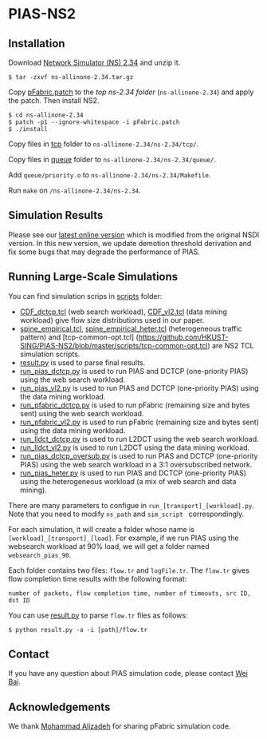 # PIAS-NS2
## Installation
Download [Network Simulator (NS) 2.34](https://sourceforge.net/projects/nsnam/files/allinone/ns-allinone-2.34/) and unzip it.
```
$ tar -zxvf ns-allinone-2.34.tar.gz
```

Copy [pFabric.patch](https://github.com/HKUST-SING/PIAS-NS2/blob/master/pFabric.patch) to the *top ns-2.34 folder* (```ns-allinone-2.34```) and apply the patch. Then install NS2.
```
$ cd ns-allinone-2.34
$ patch -p1 --ignore-whitespace -i pFabric.patch
$ ./install
```
Copy files in [tcp](https://github.com/HKUST-SING/PIAS-NS2/tree/master/tcp) folder to ```ns-allinone-2.34/ns-2.34/tcp/```.

Copy files in [queue](https://github.com/HKUST-SING/PIAS-NS2/tree/master/queue) folder to ```ns-allinone-2.34/ns-2.34/queue/```.

Add ```queue/priority.o``` to ```ns-allinone-2.34/ns-2.34/Makefile```.
 
Run ```make``` on ```/ns-allinone-2.34/ns-2.34```.

## Simulation Results
Please see our [latest online version](http://sing.cse.ust.hk/~wei/papers/pias-new.pdf) which is modified from the original NSDI version. In this new version, we update demotion threshold derivation and fix some bugs that may degrade the performance of PIAS.

## Running Large-Scale Simulations
You can find simulation scrips in [scripts](https://github.com/HKUST-SING/PIAS-NS2/tree/master/scripts) folder:
- [CDF_dctcp.tcl](https://github.com/HKUST-SING/PIAS-NS2/blob/master/scripts/CDF_dctcp.tcl) (web search workload), [CDF_vl2.tcl](https://github.com/HKUST-SING/PIAS-NS2/blob/master/scripts/CDF_vl2.tcl) (data mining workload) give flow size distributions used in our paper.
- [spine_empirical.tcl](https://github.com/HKUST-SING/PIAS-NS2/blob/master/scripts/spine_empirical.tcl), [spine_empirical_heter.tcl](https://github.com/HKUST-SING/PIAS-NS2/blob/master/scripts/spine_empirical_heter.tcl) (heterogeneous traffic pattern) and [tcp-common-opt.tcl] (https://github.com/HKUST-SING/PIAS-NS2/blob/master/scripts/tcp-common-opt.tcl) are NS2 TCL simulation scripts.  
- [result.py](https://github.com/HKUST-SING/PIAS-NS2/blob/master/scripts/result.py) is used to parse final results.  
- [run_pias_dctcp.py](https://github.com/HKUST-SING/PIAS-NS2/blob/master/scripts/run_pias_dctcp.py) is used to run PIAS and DCTCP (one-priority PIAS) using the web search workload.
- [run_pias_vl2.py](https://github.com/HKUST-SING/PIAS-NS2/blob/master/scripts/run_pias_vl2.py) is used to run PIAS  and DCTCP (one-priority PIAS) using the data mining workload.
- [run_pfabric_dctcp.py](https://github.com/HKUST-SING/PIAS-NS2/blob/master/scripts/run_pfabric_dctcp.py) is used to run pFabric (remaining size and bytes sent) using the web search workload.
- [run_pfabric_vl2.py](https://github.com/HKUST-SING/PIAS-NS2/blob/master/scripts/run_pfabric_vl2.py) is used to run pFabric (remaining size and bytes sent) using the data mining workload.
- [run_lldct_dctcp.py](https://github.com/HKUST-SING/PIAS-NS2/blob/master/scripts/run_lldct_dctcp.py) is used to run L2DCT using the web search workload.
- [run_lldct_vl2.py](https://github.com/HKUST-SING/PIAS-NS2/blob/master/scripts/run_lldct_dctcp.py) is used to run L2DCT using the data mining workload.
- [run_pias_dctcp_oversub.py](https://github.com/HKUST-SING/PIAS-NS2/blob/master/scripts/run_pias_dctcp_oversub.py) is used to run PIAS and DCTCP (one-priority PIAS) using the web search workload in a 3:1 oversubscribed network.
- [run_pias_heter.py](https://github.com/HKUST-SING/PIAS-NS2/blob/master/scripts/run_pias_heter.py) is used to run PIAS and DCTCP (one-priority PIAS) using the heterogeneous workload (a mix of web search and data mining).

There are many parameters to configue in `run_[transport]_[workload].py`. Note that you need to modify ```ns_path``` and ```sim_script ``` correspondingly. 

For each simulation, it will create a folder whose name is `[workload]_[transport]_[load]`. For example, if we run PIAS using the websearch workload at 90% load, we will get a folder named `websearch_pias_90`.

Each folder contains two files: ```flow.tr``` and ```logFile.tr```. The ```flow.tr``` gives flow completion time results with the following format:
```
number of packets, flow completion time, number of timeouts, src ID, dst ID
```

You can use [result.py](https://github.com/HKUST-SING/PIAS-NS2/blob/master/scripts/result.py) to parse ```flow.tr``` files as follows:
```
$ python result.py -a -i [path]/flow.tr
```

## Contact
If you have any question about PIAS simulation code, please contact [Wei Bai](http://sing.cse.ust.hk/~wei/).

## Acknowledgements
We thank [Mohammad Alizadeh](https://people.csail.mit.edu/alizadeh/) for sharing pFabric simulation code.  





